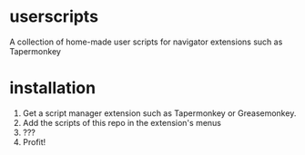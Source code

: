 # userscripts
A collection of home-made user scripts for navigator extensions such as Tapermonkey

# installation
1. Get a script manager extension such as Tapermonkey or Greasemonkey.
2. Add the scripts of this repo in the extension's menus
3. ???
4. Profit!
